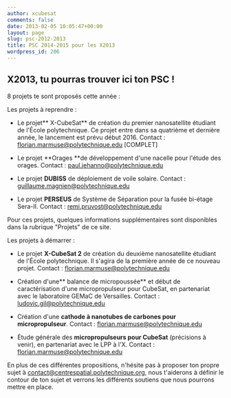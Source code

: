```yaml
---
author: xcubesat
comments: false
date: 2013-02-05 10:05:47+00:00
layout: page
slug: psc-2012-2013
title: PSC 2014-2015 pour les X2013
wordpress_id: 206
---
```


## X2013, tu pourras trouver ici ton PSC !


8 projets te sont proposés cette année :

Les projets à reprendre : 



	
  * Le projet** X-CubeSat** de création du premier nanosatellite étudiant de l'École polytechnique. Ce projet entre dans sa quatrième et dernière année, le lancement est prévu début 2016.
Contact : florian.marmuse@polytechnique.edu [COMPLET]

	
  * Le projet **Orages **de développement d'une nacelle pour l'étude des orages.
Contact : paul.jehanno@polytechnique.edu

	
  * Le projet **DUBISS** de déploiement de voile solaire.
Contact : guillaume.magnien@polytechnique.edu

	
  * Le projet **PERSEUS** de Système de Séparation pour la fusée bi-étage Sera-II.
Contact : remi.pruvost@polytechnique.edu


Pour ces projets, quelques informations supplémentaires sont disponibles dans la rubrique "Projets" de ce site.

Les projets à démarrer :



	
  * Le projet **X-CubeSat 2** de création du deuxième nanosatellite étudiant de l'École polytechnique. Il s'agira de la première année de ce nouveau projet.
Contact : florian.marmuse@polytechnique.edu

	
  * Création d'une** balance de micropoussée** et début de caractérisation d'une micropropulseur pour CubeSat, en partenariat avec le laboratoire GEMaC de Versailles.
Contact : ludovic.gil@polytechnique.edu

	
  * Création d'une **cathode à nanotubes de carbones pour micropropulseur**.
Contact : florian.marmuse@polytechnique.edu

	
  * Étude générale des **micropropulseurs pour CubeSat** (précisions à venir), en partenariat avec le LPP à l'X.
Contact : florian.marmuse@polytechnique.edu


En plus de ces différentes propositions, n'hésite pas à proposer ton propre sujet à contact@centrespatial.polytechnique.org, nous t'aiderons à définir le contour de ton sujet et verrons les différents soutiens que nous pourrons mettre en place.
